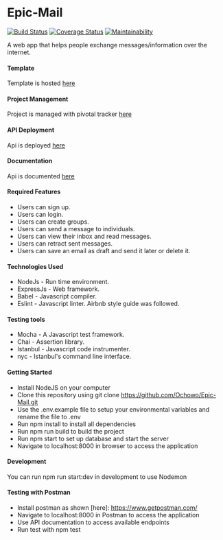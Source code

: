# Epic-Mail
[![Build Status](https://travis-ci.com/Ochowo/Epic-Mail.svg?branch=develop)](https://travis-ci.com/Ochowo/Epic-Mail)
[![Coverage Status](https://coveralls.io/repos/github/Ochowo/Epic-Mail/badge.svg?branch=develop)](https://coveralls.io/github/Ochowo/Epic-Mail?branch=develop)
[![Maintainability](https://api.codeclimate.com/v1/badges/740e0250c12e09160ffb/maintainability)](https://codeclimate.com/github/Ochowo/Epic-Mail/maintainability)

A web app that helps people exchange messages/information over the internet.

#### Template
Template is hosted [here](https://ochowo.github.io/Epic-Mail/)

#### Project Management
Project is managed with pivotal tracker [here](https://www.pivotaltracker.com/n/projects/2314414)

#### API Deployment
Api is deployed [here](https://epic-mail02.herokuapp.com/)

#### Documentation
Api is documented [here](https://epicmail1.docs.apiary.io/#)

#### Required Features
* Users can sign up.
* Users can login.
* Users can create groups.
* Users can send a message to individuals.
* Users can view their inbox and read messages.
* Users can retract sent messages.
* Users can save an email as draft and send it later or delete it.

#### Technologies Used
* NodeJs - Run time environment.
* ExpressJs - Web framework.
* Babel - Javascript compiler.
* Eslint - Javascript linter. Airbnb style guide was followed.

#### Testing tools
* Mocha - A Javascript test framework.
* Chai - Assertion library.
* Istanbul - Javascript code instrumenter.
* nyc - Istanbul's command line interface.

#### Getting Started
* Install NodeJS on your computer
* Clone this repository using git clone https://github.com/Ochowo/Epic-Mail.git
* Use the .env.example file to setup your environmental variables and rename the file to .env
* Run npm install to install all dependencies
* Run npm run build to build the project
* Run npm start to set up database and start the server
* Navigate to localhost:8000 in browser to access the application

#### Development
You can run npm run start:dev in development to use Nodemon

#### Testing with Postman
* Install postman as shown [here]: https://www.getpostman.com/
* Navigate to localhost:8000 in Postman to access the application
* Use API documentation to access available endpoints
* Run test with npm test
